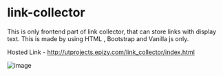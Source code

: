 # link-collector
This is only frontend part of link collector, that can store links with display text. This is made by using HTML , Bootstrap and Vanilla js only.

Hosted Link - http://utprojects.epizy.com/link_collector/index.html

![image](https://user-images.githubusercontent.com/63789702/191999425-49b1c659-d926-4c5d-99be-bb5fc99fb4a3.png)

